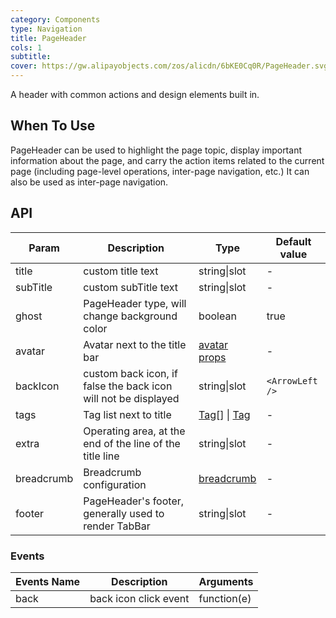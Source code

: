 ```yaml
---
category: Components
type: Navigation
title: PageHeader
cols: 1
subtitle:
cover: https://gw.alipayobjects.com/zos/alicdn/6bKE0Cq0R/PageHeader.svg
---
```


A header with common actions and design elements built in.

## When To Use

PageHeader can be used to highlight the page topic, display important information about the page, and carry the action items related to the current page (including page-level operations, inter-page navigation, etc.) It can also be used as inter-page navigation.

## API

| Param | Description | Type | Default value |
| --- | --- | --- | --- |
| title | custom title text | string\|slot | - |
| subTitle | custom subTitle text | string\|slot | - |
| ghost | PageHeader type, will change background color | boolean | true |
| avatar | Avatar next to the title bar | [avatar props](/components/avatar/) | - |
| backIcon | custom back icon, if false the back icon will not be displayed | string\|slot | `<ArrowLeft />` |
| tags | Tag list next to title | [Tag](/components/tag/)[] \| [Tag](/components/tag/) | - |
| extra | Operating area, at the end of the line of the title line | string\|slot | - |
| breadcrumb | Breadcrumb configuration | [breadcrumb](/components/breadcrumb/) | - |
| footer | PageHeader's footer, generally used to render TabBar | string\|slot | - |

### Events

| Events Name | Description           | Arguments   |
| ----------- | --------------------- | ----------- |
| back        | back icon click event | function(e) |
